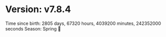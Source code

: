 # Version: v7.8.4
Time since birth: 2805 days, 67320 hours, 4039200 minutes, 242352000 seconds
Season: Spring 🌸
